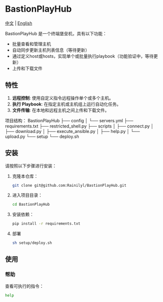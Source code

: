 # BastionPlayHub

[中文](README.zh.md) | [English](README.en.md)

BastionPlayHub 是一个终端堡垒机，具有以下功能：

- 批量查看和管理主机
- 自动同步更新主机列表信息（等待更新）
- 通过定义host或hosts，实现单个或批量执行playbook（功能验证中，等待更新）
- 上传和下载文件

## 特性

1. **远程控制**: 使用自定义指令远程操作单个或多个主机。
2. **执行 Playbook**: 在指定主机或主机组上运行自动化任务。
3. **文件传输**: 在本地和远程主机之间上传和下载文件。




项目结构：
BastionPlayHub
├── config
│   └── servers.yml
├── requirements.txt
├── restricted_shell.py
├── scripts
│   ├── connect.py
│   ├── download.py
│   ├── execute_ansible.py
│   ├── help.py
│   └── upload.py
└── setup
    └── deploy.sh

## 安装

请按照以下步骤进行安装：

1. 克隆本仓库：
    ```bash
    git clone git@github.com:Rainilyl/BastionPlayHub.git
    ```
2. 进入项目目录：
    ```bash
    cd BastionPlayHub
    ```
3. 安装依赖：
    ```bash
    pip install -r requirements.txt
    ```

4. 部署
    ```bash
    sh setup/deploy.sh
    ```


## 使用

### 帮助

查看可执行的指令：

```bash
help
